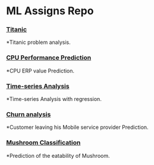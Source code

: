 # ML Assigns Repo

### [Titanic](Titanic)
*Titanic problem analysis.

### [CPU Performance Prediction](CPU%20Performance%20Prediction)
*CPU ERP value Prediction.

### [Time-series Analysis](Time-series%20Analysis%20with%20regression)
*Time-series Analysis with regression.

### [Churn analysis](Churn%20analysis)
*Customer leaving his Mobile service provider Prediction.

### [Mushroom Classification](Mushroom%20Classification)
*Prediction of the eatability of Mushroom.